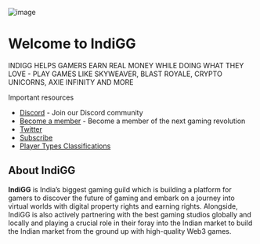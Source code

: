 ![image](https://user-images.githubusercontent.com/434149/203464264-1d0640d5-9961-42ee-8b38-013568268bbc.png)

# Welcome to IndiGG

INDIGG HELPS GAMERS EARN REAL MONEY WHILE DOING WHAT THEY LOVE - PLAY GAMES LIKE SKYWEAVER, BLAST ROYALE, CRYPTO UNICORNS, AXIE INFINITY AND MORE

Important resources

- [Discord](https://discord.gg/igg) - Join our Discord community
- [Become a member](https://forms.gle/cWY9dsPeBFBCPrer5) - Become a member of the next gaming revolution
- [Twitter](https://twitter.com/IndiGG_DAO)
- [Subscribe](https://substack.com/profile/73231811-indigg?r=17lm0z&utm_campaign=profile&utm_medium=web)
- [Player Types Classifications](https://metanomic.notion.site/Player-Types-Classifications-6006ba06e078492aa7cf71b993de50a9)

## About IndiGG

**IndiGG** is India’s biggest gaming guild which is building a platform for gamers to discover the future of gaming and embark on a journey into virtual worlds with digital property rights and earning rights. Alongside, IndiGG is also actively partnering with the best gaming studios globally and locally and playing a crucial role in their foray into the Indian market to build the Indian market from the ground up with high-quality Web3 games.
